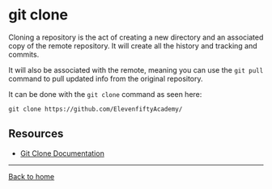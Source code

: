 # git clone

Cloning a repository is the act of creating a new directory and an associated copy of the remote repository. It will create all the history and tracking and commits.


It will also be associated with the remote, meaning you can use the `git pull` command to pull updated info from the original repository.

It can be done with the `git clone` command as seen here:

```
git clone https://github.com/ElevenfiftyAcademy/
```

## Resources

- [Git Clone Documentation](https://git-scm.com/docs/git-clone)

---

[Back to home](../README.md)
